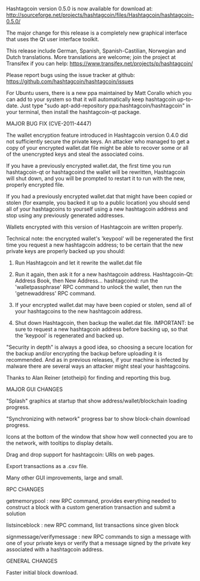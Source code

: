 Hashtagcoin version 0.5.0 is now available for download at:
http://sourceforge.net/projects/hashtagcoin/files/Hashtagcoin/hashtagcoin-0.5.0/

The major change for this release is a completely new graphical interface that uses the Qt user interface toolkit.

This release include German, Spanish, Spanish-Castilian, Norwegian and Dutch translations. More translations are welcome; join the project at Transifex if you can help:
https://www.transifex.net/projects/p/hashtagcoin/

Please report bugs using the issue tracker at github:
https://github.com/hashtagcoin/hashtagcoin/issues

For Ubuntu users, there is a new ppa maintained by Matt Corallo which you can add to your system so that it will automatically keep hashtagcoin up-to-date.  Just type "sudo apt-add-repository ppa:hashtagcoin/hashtagcoin" in your terminal, then install the hashtagcoin-qt package.

MAJOR BUG FIX  (CVE-2011-4447)

The wallet encryption feature introduced in Hashtagcoin version 0.4.0 did not sufficiently secure the private keys. An attacker who
managed to get a copy of your encrypted wallet.dat file might be able to recover some or all of the unencrypted keys and steal the
associated coins.

If you have a previously encrypted wallet.dat, the first time you run hashtagcoin-qt or hashtagcoind the wallet will be rewritten, Hashtagcoin will
shut down, and you will be prompted to restart it to run with the new, properly encrypted file.

If you had a previously encrypted wallet.dat that might have been copied or stolen (for example, you backed it up to a public
location) you should send all of your hashtagcoins to yourself using a new hashtagcoin address and stop using any previously generated addresses.

Wallets encrypted with this version of Hashtagcoin are written properly.

Technical note: the encrypted wallet's 'keypool' will be regenerated the first time you request a new hashtagcoin address; to be certain that the
new private keys are properly backed up you should:

1. Run Hashtagcoin and let it rewrite the wallet.dat file

2. Run it again, then ask it for a new hashtagcoin address.
Hashtagcoin-Qt: Address Book, then New Address...
hashtagcoind: run the 'walletpassphrase' RPC command to unlock the wallet,  then run the 'getnewaddress' RPC command.

3. If your encrypted wallet.dat may have been copied or stolen, send  all of your hashtagcoins to the new hashtagcoin address.

4. Shut down Hashtagcoin, then backup the wallet.dat file.
IMPORTANT: be sure to request a new hashtagcoin address before backing up, so that the 'keypool' is regenerated and backed up.

"Security in depth" is always a good idea, so choosing a secure location for the backup and/or encrypting the backup before uploading it is recommended. And as in previous releases, if your machine is infected by malware there are several ways an attacker might steal your hashtagcoins.

Thanks to Alan Reiner (etotheipi) for finding and reporting this bug.

MAJOR GUI CHANGES

"Splash" graphics at startup that show address/wallet/blockchain loading progress.

"Synchronizing with network" progress bar to show block-chain download progress.

Icons at the bottom of the window that show how well connected you are to the network, with tooltips to display details.

Drag and drop support for hashtagcoin: URIs on web pages.

Export transactions as a .csv file.

Many other GUI improvements, large and small.

RPC CHANGES

getmemorypool : new RPC command, provides everything needed to construct a block with a custom generation transaction and submit a solution

listsinceblock : new RPC command, list transactions since given block

signmessage/verifymessage : new RPC commands to sign a message with one of your private keys or verify that a message signed by the private key associated with a hashtagcoin address.

GENERAL CHANGES

Faster initial block download.
